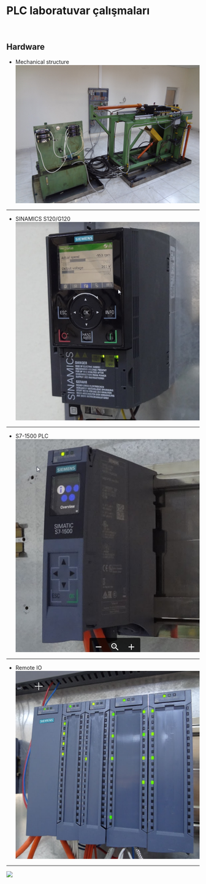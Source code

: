 # PLC laboratuvar çalışmaları
![]()
## Hardware
- Mechanical structure 
![](https://github.com/mesleki2017/plc-laboratuvar/blob/416092a5646fb5e3a9300bf77dee24f10b799d2b/image/plc1.JPG)
---
- SINAMICS S120/G120
![](https://github.com/mesleki2017/plc-laboratuvar/blob/2ea281a135001d6a8cf1d1cf4156a55a5b3b8fe8/image/plc2.png)
---
- S7-1500 PLC
![](https://github.com/mesleki2017/plc-laboratuvar/blob/5c19ebc99f1fed2ecd9019f6e40316f29d2b472d/image/plc6.png)
---
- Remote IO
![](https://github.com/mesleki2017/plc-laboratuvar/blob/2ea281a135001d6a8cf1d1cf4156a55a5b3b8fe8/image/plc4.png)

---

![](http://www.plantuml.com/plantuml/png/ZPFXwfim5CM_-nI-G5Wx68CnIZiTgz1kegLVWeHCBsqWcfBSRFZskofTdSt-r0-5dlpkENXotJgK5dsh8rv-PEiFgrKLHp5FGQCK-sCs_8iYNa1h44JsGoJIDgxwp1XFrKMXr49rDuzLcDbrKflBVn76DdzjZCS9MWW3Ku2MFHrzyOYc6-VYPVxmy7tVMEcrgaNIQzKrOAkvcFlsLiN_A1QSynO8AxFlksEMbA9Slr-9R_GpPd_LKADLDIKT3HeoV9Q8MwOiOuc9mxdJop4sEprB_GiSdIqbmeBl670EEqRye5g5elojiBwI4eUwv7SJKKBdZ9sevMsUrKyhKPdkJUe4xGs8cxa5C7e25t1lPxhT-LPIc_5ZOp-TalnTbZzscB6dNGimeSG0jk5aaagABg0sjX59UQwYa3YmUOzNgYI5MZdgvcG12hWCVHfBwzA0fjaN8Ffy6CyFoTIGSAhrUcpxjN6QtepZnkDoVWjTurlz1m00)
